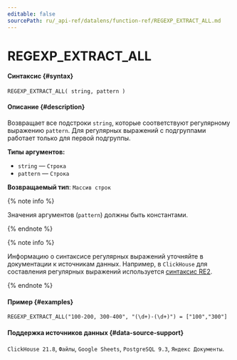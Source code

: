 ```yaml
---
editable: false
sourcePath: ru/_api-ref/datalens/function-ref/REGEXP_EXTRACT_ALL.md
---
```


# REGEXP_EXTRACT_ALL



#### Синтаксис {#syntax}


```
REGEXP_EXTRACT_ALL( string, pattern )
```

#### Описание {#description}
Возвращает все подстроки `string`, которые соответствуют регулярному выражению `pattern`. Для регулярных выражений с подгруппами работает только для первой подгруппы.

**Типы аргументов:**
- `string` — `Строка`
- `pattern` — `Строка`


**Возвращаемый тип**: `Массив строк`

{% note info %}

Значения аргументов (`pattern`) должны быть константами.

{% endnote %}

{% note info %}

Информацию о синтаксисе регулярных выражений уточняйте в документации к источникам данных. Например, в `ClickHouse` для составления регулярных выражений используется [синтаксис RE2](https://github.com/google/re2/wiki/Syntax).

{% endnote %}


#### Пример {#examples}

```
REGEXP_EXTRACT_ALL("100-200, 300-400", "(\d+)-(\d+)") = ["100","300"]
```


#### Поддержка источников данных {#data-source-support}

`ClickHouse 21.8`, `Файлы`, `Google Sheets`, `PostgreSQL 9.3`, `Яндекс Документы`.
